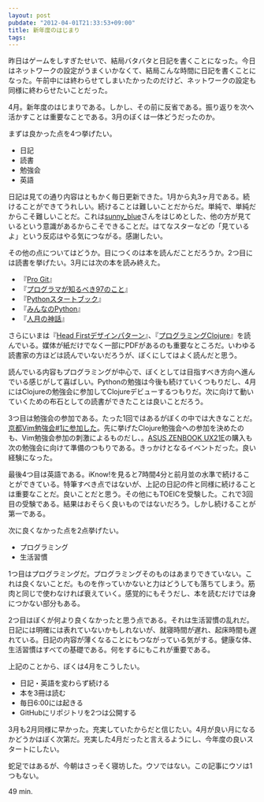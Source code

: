 ```yaml
---
layout: post
pubdate: "2012-04-01T21:33:53+09:00"
title: 新年度のはじまり
tags: 
---
```

昨日はゲームをしすぎたせいで、結局バタバタと日記を書くことになった。今日はネットワークの設定がうまくいかなくて、結局こんな時間に日記を書くことになった。午前中には終わらせてしまいたかったのだけど、ネットワークの設定も同様に終わらせたいことだった。

4月。新年度のはじまりである。しかし、その前に反省である。振り返りを次へ活かすことは重要なことである。3月のぼくは一体どうだったのか。

まずは良かった点を4つ挙げたい。

+ 日記
+ 読書
+ 勉強会
+ 英語

日記は見ての通り内容はともかく毎日更新できた。1月から丸3ヶ月である。続けることができてうれしい。続けることは難しいことだからだ。単純で、単純だからこそ難しいことだ。これは[sunny\_blue](http://sunnyblue.hatenablog.com/)さんをはじめとした、他の方が見ているという意識があるからこそできることだ。はてなスターなどの「見ているよ」という反応はやる気につながる。感謝したい。

その他の点についてはどうか。目につくのは本を読んだことだろうか。2つ目には読書を挙げたい。3月には次の本を読み終えた。

- 『[Pro Git](http://progit.org/)』
- 『[プログラマが知るべき97のこと](http://amazon.jp/o/ASIN/4873114799/bouzuya-22)』
- 『[Pythonスタートブック](http://amazon.jp/o/ASIN/4774142298/bouzuya-22)』
- 『[みんなのPython](http://amazon.jp/o/ASIN/4797353953/bouzuya-22)』
- 『[人月の神話](http://amazon.jp/o/ASIN/4795296758/bouzuya-22)』

さらにいまは『[Head Firstデザインパターン](http://amazon.jp/o/ASIN/4873112494/bouzuya-22)』、『[プログラミングClojure](http://amazon.jp/o/ASIN/4274067890/bouzuya-22)』を読んでいる。媒体が紙だけでなく一部にPDFがあるのも重要なところだ。いわゆる読書家の方ほどは読んでいないだろうが、ぼくにしてはよく読んだと思う。

読んでいる内容もプログラミングが中心で、ぼくとしては目指すべき方向へ進んでいる感じがして喜ばしい。Pythonの勉強は今後も続けていくつもりだし、4月にはClojureの勉強会に参加してClojureデビューするつもりだ。次に向けて動いていくための布石としての読書ができたことは良いことだろう。

3つ目は勉強会の参加である。たった1回ではあるがぼくの中では大きなことだ。[京都Vim勉強会#1に参加した](http://bouzuya.github.com/2012/03/24/kyoto-vim-1.html)。先に挙げたClojure勉強会への参加を決めたのも、Vim勉強会参加の刺激によるものだし、。[ASUS ZENBOOK UX21E](http://bouzuya.github.com/2012/03/30/asus-zenbook.html)の購入も次の勉強会に向けて準備のつもりである。きっかけとなるイベントだった。良い経験になった。

最後4つ目は英語である。iKnow!を見ると7時間4分と前月並の水準で続けることができている。特筆すべき点ではないが、上記の日記の件と同様に続けることは重要なことだ。良いことだと思う。その他にもTOEICを受験した。これで3回目の受験である。結果はおそらく良いものではないだろう。しかし続けることが第一である。

次に良くなかった点を2点挙げたい。

+ プログラミング
+ 生活習慣

1つ目はプログラミングだ。プログラミングそのものはあまりできていない。これは良くないことだ。ものを作っていかないと力はどうしても落ちてしまう。筋肉と同じで使わなければ衰えていく。感覚的にもそうだし、本を読むだけでは身につかない部分もある。

2つ目はぼくが何より良くなかったと思う点である。それは生活習慣の乱れだ。日記には明確には表れていないかもしれないが、就寝時間が遅れ、起床時間も遅れている。日記の内容が薄くなることにもつながっている気がする。健康な体、生活習慣はすべての基礎である。何をするにもこれが重要である。

上記のことから、ぼくは4月をこうしたい。

- 日記・英語を変わらず続ける
- 本を3冊は読む
- 毎日6:00には起きる
- GitHubにリポジトリを2つは公開する

3月も2月同様に早かった。充実していたからだと信じたい。4月が良い月になるかどうかはぼく次第だ。充実した4月だったと言えるようにし、今年度の良いスタートにしたい。

蛇足ではあるが、今朝はさっそく寝坊した。ウソではない。この記事にウソは1つもない。

49 min.
